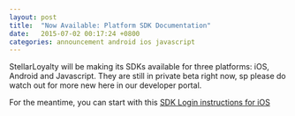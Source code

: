 ```yaml
---
layout: post
title:  "Now Available: Platform SDK Documentation"
date:   2015-07-02 00:17:24 +0800 
categories: announcement android ios javascript
---
```

StellarLoyalty will be making its SDKs available for three platforms: iOS, Android and Javascript. They are still in private beta right now, sp please do watch out for more new here in our developer portal.

For the meantime, you can start with this [SDK Login instructions for iOS]({{site.baseurl}}/ios_sdk/pages/02_login.html)
